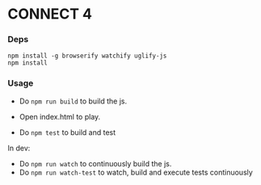 
CONNECT 4
=========

### Deps

```
npm install -g browserify watchify uglify-js
npm install
```

### Usage

* Do `npm run build` to build the js.
* Open index.html to play.

* Do `npm test` to build and test

In dev:

* Do `npm run watch` to continuously build the js.
* Do `npm run watch-test` to watch, build and execute tests continuously

